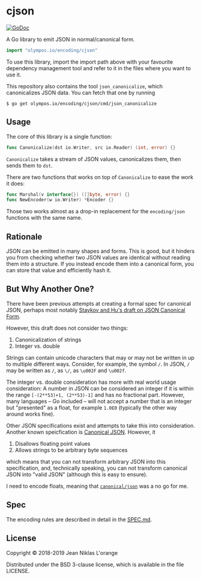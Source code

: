 # cjson

[![GoDoc](https://godoc.org/olympos.io/encoding/cjson?status.svg)](https://godoc.org/olympos.io/encoding/cjson)

A Go library to emit JSON in normal/canonical form.

```go
import "olympos.io/encoding/cjson"
```

To use this library, import the import path above with your favourite dependency
management tool and refer to it in the files where you want to use it.

This repository also contains the tool `json_canonicalize`, which canonicalizes
JSON data. You can fetch that one by running

```shell
$ go get olympos.io/encoding/cjson/cmd/json_canonicalize
```

## Usage

The core of this library is a single function:

```go
func Canonicalize(dst io.Writer, src io.Reader) (int, error) {}
```

`Canonicalize` takes a stream of JSON values, canonicalizes them, then sends
them to `dst`.

There are two functions that works on top of `Canonicalize` to ease the work it
does:

```go
func Marshal(v interface{}) ([]byte, error) {}
func NewEncoder(w io.Writer) *Encoder {}
```

Those two works almost as a drop-in replacement for the `encoding/json`
functions with the same name.

## Rationale

JSON can be emitted in many shapes and forms. This is good, but it hinders you
from checking whether two JSON values are identical without reading them into a
structure. If you instead encode them into a canonical form, you can store that
value and efficiently hash it.

## But Why Another One?

There have been previous attempts at creating a formal spec for canonical JSON,
perhaps most notably [Staykov and Hu's draft on JSON Canonical Form](https://tools.ietf.org/html/draft-staykov-hu-json-canonical-form-00).

However, this draft does not consider two things:

1. Canonicalization of strings
2. Integer vs. double

Strings can contain unicode characters that may or may not be written in up to
multiple different ways. Consider, for example, the symbol `/`. In JSON, `/` may
be written as `/`, as `\/`, as `\u002F` and `\u002f`.

The integer vs. double consideration has more with real world usage
consideration: A number in JSON can be considered an integer if it is within the
range `[-(2**53)+1, (2**53)-1]` and has no fractional part. However, many
languages – Go included – will not accept a number that is an integer but
"presented" as a float, for example `1.0E0` (typically the other way around
works fine).

Other JSON specifications exist and attempts to take this into consideration.
Another known speicfication is [Canonical
JSON](http://wiki.laptop.org/go/Canonical_JSON). However, it

1. Disallows floating point values
2. Allows strings to be arbitrary byte sequences

which means that you can not transform arbitrary JSON into this specification,
and, technically speaking, you can not transform canonical JSON into "valid
JSON" (although this is easy to ensure).

I need to encode floats, meaning that
[`canonical/json`](https://godoc.org/github.com/docker/go/canonical/json) was a
no go for me.

## Spec

The encoding rules are described in detail in the [SPEC.md](SPEC.md).


## License

Copyright © 2018-2019 Jean Niklas L'orange

Distributed under the BSD 3-clause license, which is available in the file
LICENSE.

